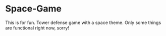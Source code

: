# Space-Game
This is for fun. Tower defense game with a space theme. Only some things are functional right now, sorry!
